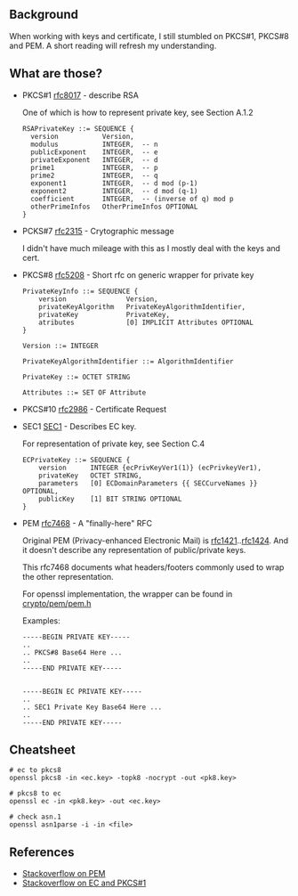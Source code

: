 ## Background

When working with keys and certificate, I still stumbled on PKCS#1, PKCS#8 and PEM.
A short reading will refresh my understanding.

## What are those?

* PKCS#1 [rfc8017](https://www.rfc-editor.org/rfc/rfc8017) - describe RSA

  One of which is how to represent private key, see Section A.1.2
  ```
  RSAPrivateKey ::= SEQUENCE {
    version           Version,
    modulus           INTEGER,  -- n
    publicExponent    INTEGER,  -- e
    privateExponent   INTEGER,  -- d
    prime1            INTEGER,  -- p
    prime2            INTEGER,  -- q
    exponent1         INTEGER,  -- d mod (p-1)
    exponent2         INTEGER,  -- d mod (q-1)
    coefficient       INTEGER,  -- (inverse of q) mod p
    otherPrimeInfos   OtherPrimeInfos OPTIONAL
  }
  ```
* PCKS#7 [rfc2315](https://www.rfc-editor.org/rfc/rfc2315) - Crytographic message

  I didn't have much mileage with this as I mostly deal with the keys and cert.

* PKCS#8 [rfc5208](https://www.rfc-editor.org/rfc/rfc5208) - Short rfc on generic wrapper for private key

  ```
  PrivateKeyInfo ::= SEQUENCE {
      version               Version,
      privateKeyAlgorithm   PrivateKeyAlgorithmIdentifier,
      privateKey            PrivateKey,
      atributes             [0] IMPLICIT Attributes OPTIONAL
  }

  Version ::= INTEGER

  PrivateKeyAlgorithmIdentifier ::= AlgorithmIdentifier

  PrivateKey ::= OCTET STRING

  Attributes ::= SET OF Attribute
  ```

* PKCS#10 [rfc2986](https://www.rfc-editor.org/rfc/rfc2986) - Certificate Request


* SEC1 [SEC1](http://www.secg.org/sec1-v2.pdf) - Describes EC key.

  For representation of private key, see Section C.4
  ```
  ECPrivateKey ::= SEQUENCE {
      version      INTEGER {ecPrivKeyVer1(1)} (ecPrivkeyVer1),
      privateKey   OCTET STRING,
      parameters   [0] ECDomainParameters {{ SECCurveNames }} OPTIONAL,
      publicKey    [1] BIT STRING OPTIONAL
  }
  ```
* PEM [rfc7468](https://www.rfc-editor.org/rfc/rfc7468) - A "finally-here" RFC

  Original PEM (Privacy-enhanced Electronic Mail) is [rfc1421](https://www.rfc-editor.org/rfc/rfc1421)..[rfc1424](https://www.rfc-editor.org/rfc/rfc1424).
  And it doesn't describe any representation of public/private keys.

  This rfc7468 documents what headers/footers commonly used to wrap the other representation.

  For openssl implementation, the wrapper can be found in [crypto/pem/pem.h](https://github.com/openssl/openssl/blob/master/include/openssl/pem.h)


  Examples:
  ```
  -----BEGIN PRIVATE KEY-----
  ..
  .. PKCS#8 Base64 Here ...
  ..
  -----END PRIVATE KEY-----


  -----BEGIN EC PRIVATE KEY-----
  ..
  .. SEC1 Private Key Base64 Here ...
  ..
  -----END PRIVATE KEY-----
  ```

## Cheatsheet

```
# ec to pkcs8
openssl pkcs8 -in <ec.key> -topk8 -nocrypt -out <pk8.key>

# pkcs8 to ec
openssl ec -in <pk8.key> -out <ec.key>

# check asn.1
openssl asn1parse -i -in <file>
```

## References
* [Stackoverflow on PEM](https://stackoverflow.com/a/5356351/851118)
* [Stackoverflow on EC and PKCS#1](https://security.stackexchange.com/a/84331/153170)
